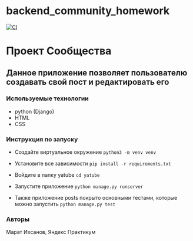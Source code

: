 # backend_community_homework

[![CI](https://github.com/yandex-praktikum/hw02_community/actions/workflows/python-app.yml/badge.svg?branch=master)](https://github.com/yandex-praktikum/hw02_community/actions/workflows/python-app.yml)

# Проект Сообщества

## Данное приложение позволяет пользователю создавать свой пост и редактировать его

### Используемые технологии

- python (Django)
- HTML
- CSS

### Инструкция по запуску

- Создайте виртуальное окружение
  `python3 -m venv venv`

- Установите все зависимости
  `pip install -r requirements.txt`

- Войдите в папку yatube
  `cd yatube`

- Запустите приложение
  `python manage.py runserver`

- Также приложение posts покрыто основными тестами, которые можно запустить
  `python manage.py test`

### Авторы

Марат Ихсанов, Яндекс Практикум
